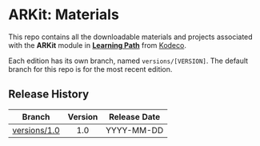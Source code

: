 # ARKit: Materials



This repo contains all the downloadable materials and projects associated with the **ARKit** module in **[Learning Path](https://www.kodeco.com/library)** from [Kodeco](https://www.kodeco.com).

Each edition has its own branch, named `versions/[VERSION]`. The default branch for this repo is for the most recent edition.

## Release History

| Branch                                                                                  | Version | Release Date |
| --------------------------------------------------------------------------------------- |:-------:|:------------:|
| [versions/1.0](https://github.com/kodecocodes/m3-arki-materials/tree/versions/1.0) | 1.0     | YYYY-MM-DD   |
